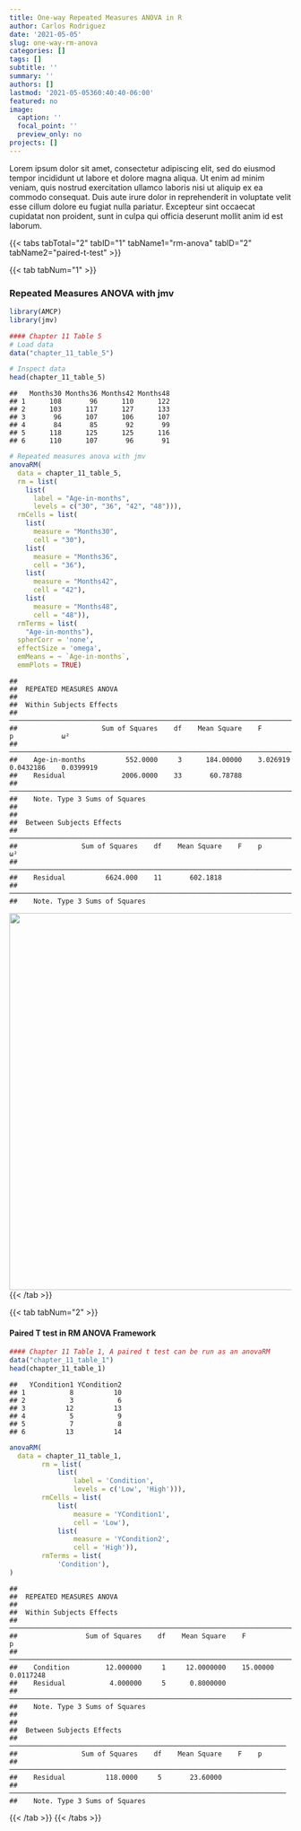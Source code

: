 ```yaml
---
title: One-way Repeated Measures ANOVA in R
author: Carlos Rodriguez
date: '2021-05-05'
slug: one-way-rm-anova
categories: []
tags: []
subtitle: ''
summary: ''
authors: []
lastmod: '2021-05-05360:40:40-06:00'
featured: no
image:
  caption: ''
  focal_point: ''
  preview_only: no
projects: []
---
```


Lorem ipsum dolor sit amet, consectetur adipiscing elit, sed do eiusmod tempor incididunt ut labore et dolore magna aliqua. Ut enim ad minim veniam, quis nostrud exercitation ullamco laboris nisi ut aliquip ex ea commodo consequat. Duis aute irure dolor in reprehenderit in voluptate velit esse cillum dolore eu fugiat nulla pariatur. Excepteur sint occaecat cupidatat non proident, sunt in culpa qui officia deserunt mollit anim id est laborum.



{{< tabs tabTotal="2" tabID="1" tabName1="rm-anova" tabID="2" tabName2="paired-t-test" >}}
<!-- -----------------------Tab 1---------------------------------- -->
{{< tab tabNum="1" >}}
### Repeated Measures ANOVA with jmv

```r
library(AMCP)
library(jmv)

#### Chapter 11 Table 5
# Load data
data("chapter_11_table_5")

# Inspect data
head(chapter_11_table_5)
```

```
##   Months30 Months36 Months42 Months48
## 1      108       96      110      122
## 2      103      117      127      133
## 3       96      107      106      107
## 4       84       85       92       99
## 5      118      125      125      116
## 6      110      107       96       91
```

```r
# Repeated measures anova with jmv
anovaRM(
  data = chapter_11_table_5,
  rm = list(
    list(
      label = "Age-in-months", 
      levels = c("30", "36", "42", "48"))),
  rmCells = list(
    list(
      measure = "Months30", 
      cell = "30"),
    list(
      measure = "Months36", 
      cell = "36"),
    list(
      measure = "Months42", 
      cell = "42"),
    list(
      measure = "Months48", 
      cell = "48")),
  rmTerms = list(
    "Age-in-months"),
  spherCorr = 'none',
  effectSize = 'omega',
  emMeans = ~ `Age-in-months`,
  emmPlots = TRUE)
```

```
## 
##  REPEATED MEASURES ANOVA
## 
##  Within Subjects Effects                                                                        
##  ────────────────────────────────────────────────────────────────────────────────────────────── 
##                     Sum of Squares    df    Mean Square    F           p            ω²          
##  ────────────────────────────────────────────────────────────────────────────────────────────── 
##    Age-in-months          552.0000     3      184.00000    3.026919    0.0432186    0.0399919   
##    Residual              2006.0000    33       60.78788                                         
##  ────────────────────────────────────────────────────────────────────────────────────────────── 
##    Note. Type 3 Sums of Squares
## 
## 
##  Between Subjects Effects                                                           
##  ────────────────────────────────────────────────────────────────────────────────── 
##                Sum of Squares    df    Mean Square    F    p            ω²          
##  ────────────────────────────────────────────────────────────────────────────────── 
##    Residual          6624.000    11       602.1818                                  
##  ────────────────────────────────────────────────────────────────────────────────── 
##    Note. Type 3 Sums of Squares
```

<img src="{{< blogdown/postref >}}index_files/figure-html/unnamed-chunk-1-1.png" width="672" />
{{< /tab >}}

<!-- -----------------------Tab 2---------------------------------- -->
{{< tab tabNum="2" >}}
#### Paired T test in RM ANOVA Framework

```r
#### Chapter 11 Table 1, A paired t test can be run as an anovaRM
data("chapter_11_table_1")
head(chapter_11_table_1)
```

```
##   YCondition1 YCondition2
## 1           8          10
## 2           3           6
## 3          12          13
## 4           5           9
## 5           7           8
## 6          13          14
```

```r
anovaRM(
  data = chapter_11_table_1,
        rm = list(
            list(
                label = 'Condition',
                levels = c('Low', 'High'))),
        rmCells = list(
            list(
                measure = 'YCondition1',
                cell = 'Low'),
            list(
                measure = 'YCondition2',
                cell = 'High')),
        rmTerms = list(
            'Condition'),
)
```

```
## 
##  REPEATED MEASURES ANOVA
## 
##  Within Subjects Effects                                                       
##  ───────────────────────────────────────────────────────────────────────────── 
##                 Sum of Squares    df    Mean Square    F           p           
##  ───────────────────────────────────────────────────────────────────────────── 
##    Condition         12.000000     1     12.0000000    15.00000    0.0117248   
##    Residual           4.000000     5      0.8000000                            
##  ───────────────────────────────────────────────────────────────────────────── 
##    Note. Type 3 Sums of Squares
## 
## 
##  Between Subjects Effects                                              
##  ───────────────────────────────────────────────────────────────────── 
##                Sum of Squares    df    Mean Square    F    p           
##  ───────────────────────────────────────────────────────────────────── 
##    Residual          118.0000     5       23.60000                     
##  ───────────────────────────────────────────────────────────────────── 
##    Note. Type 3 Sums of Squares
```
{{< /tab >}}
{{< /tabs >}}
